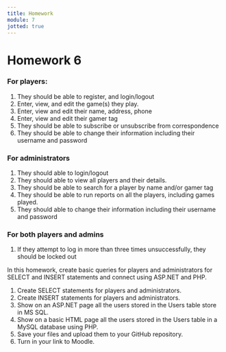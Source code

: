 ```yaml
---
title: Homework
module: 7
jotted: true
---
```


# Homework 6 

### For players:

1. They should be able to register, and login/logout
2. Enter, view, and edit the game(s) they play.
3. Enter, view and edit their name, address, phone
4. Enter, view and edit their gamer tag
5. They should be able to subscribe or unsubscribe from correspondence
6. They should be able to change their information including their username and password

### For administrators

1. They should able to login/logout
2. They should able to view all players and their details.
3. They should be able to search for a player by name and/or gamer tag
4. They should be able to run reports on all the players, including games played.
5. They should able to change their information including their username and password

### For both players and admins

1. If they attempt to log in more than three times unsuccessfully, they should be locked out

In this homework, create basic queries for players and administrators for SELECT and INSERT statements and connect using ASP.NET and PHP.

1. Create SELECT statements for players and administrators.
2. Create INSERT statements for players and administrators.
3. Show on an ASP.NET page all the users stored in the Users table store in MS SQL.
4. Show on a basic HTML page all the users stored in the Users table in a MySQL database using PHP.
5. Save your files and upload them to your GitHub repository.
6. Turn in your link to Moodle.